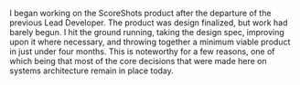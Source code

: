I began working on the ScoreShots product after the departure of the previous Lead Developer. The product was design finalized, but work had barely begun. I hit the ground running, taking the design spec, improving upon it where necessary, and throwing together a minimum viable product in just under four months. This is noteworthy for a few reasons, one of which being that most of the core decisions that were made here on systems architecture remain in place today.
